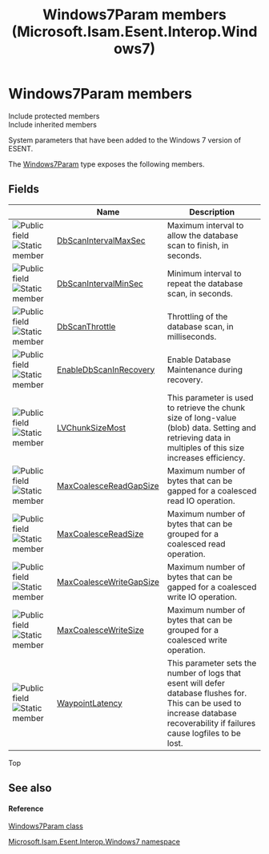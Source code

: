 ﻿---
title: Windows7Param members (Microsoft.Isam.Esent.Interop.Windows7)
TOCTitle: Windows7Param members
ms:assetid: AllMembers.T:Microsoft.Isam.Esent.Interop.Windows7.Windows7Param
ms:mtpsurl: https://msdn.microsoft.com/library/microsoft.isam.esent.interop.windows7.windows7param_members(v=EXCHG.10)
ms:contentKeyID: 55104286
ms.date: 07/30/2014
ms.topic: article
---

# Windows7Param members

Include protected members  
Include inherited members  

System parameters that have been added to the Windows 7 version of ESENT.

The [Windows7Param](./windows7param-class.md) type exposes the following members.

## Fields

<table>
<thead>
<tr class="header">
<th> </th>
<th>Name</th>
<th>Description</th>
</tr>
</thead>
<tbody>
<tr class="odd">
<td><img src="../images/hh596466.pubfield(exchg.10).gif" title="Public field" alt="Public field" /><img src="../images/dn292146.static(exchg.10).gif" title="Static member" alt="Static member" /></td>
<td><a href="dn335314(v=exchg.10).md">DbScanIntervalMaxSec</a></td>
<td>Maximum interval to allow the database scan to finish, in seconds.</td>
</tr>
<tr class="even">
<td><img src="../images/hh596466.pubfield(exchg.10).gif" title="Public field" alt="Public field" /><img src="../images/dn292146.static(exchg.10).gif" title="Static member" alt="Static member" /></td>
<td><a href="dn335431(v=exchg.10).md">DbScanIntervalMinSec</a></td>
<td>Minimum interval to repeat the database scan, in seconds.</td>
</tr>
<tr class="odd">
<td><img src="../images/hh596466.pubfield(exchg.10).gif" title="Public field" alt="Public field" /><img src="../images/dn292146.static(exchg.10).gif" title="Static member" alt="Static member" /></td>
<td><a href="dn335316(v=exchg.10).md">DbScanThrottle</a></td>
<td>Throttling of the database scan, in milliseconds.</td>
</tr>
<tr class="even">
<td><img src="../images/hh596466.pubfield(exchg.10).gif" title="Public field" alt="Public field" /><img src="../images/dn292146.static(exchg.10).gif" title="Static member" alt="Static member" /></td>
<td><a href="dn335434(v=exchg.10).md">EnableDbScanInRecovery</a></td>
<td>Enable Database Maintenance during recovery.</td>
</tr>
<tr class="odd">
<td><img src="../images/hh596466.pubfield(exchg.10).gif" title="Public field" alt="Public field" /><img src="../images/dn292146.static(exchg.10).gif" title="Static member" alt="Static member" /></td>
<td><a href="dn335318(v=exchg.10).md">LVChunkSizeMost</a></td>
<td>This parameter is used to retrieve the chunk size of long-value (blob) data. Setting and retrieving data in multiples of this size increases efficiency.</td>
</tr>
<tr class="even">
<td><img src="../images/hh596466.pubfield(exchg.10).gif" title="Public field" alt="Public field" /><img src="../images/dn292146.static(exchg.10).gif" title="Static member" alt="Static member" /></td>
<td><a href="dn335433(v=exchg.10).md">MaxCoalesceReadGapSize</a></td>
<td>Maximum number of bytes that can be gapped for a coalesced read IO operation.</td>
</tr>
<tr class="odd">
<td><img src="../images/hh596466.pubfield(exchg.10).gif" title="Public field" alt="Public field" /><img src="../images/dn292146.static(exchg.10).gif" title="Static member" alt="Static member" /></td>
<td><a href="dn335435(v=exchg.10).md">MaxCoalesceReadSize</a></td>
<td>Maximum number of bytes that can be grouped for a coalesced read operation.</td>
</tr>
<tr class="even">
<td><img src="../images/hh596466.pubfield(exchg.10).gif" title="Public field" alt="Public field" /><img src="../images/dn292146.static(exchg.10).gif" title="Static member" alt="Static member" /></td>
<td><a href="dn335322(v=exchg.10).md">MaxCoalesceWriteGapSize</a></td>
<td>Maximum number of bytes that can be gapped for a coalesced write IO operation.</td>
</tr>
<tr class="odd">
<td><img src="../images/hh596466.pubfield(exchg.10).gif" title="Public field" alt="Public field" /><img src="../images/dn292146.static(exchg.10).gif" title="Static member" alt="Static member" /></td>
<td><a href="dn335437(v=exchg.10).md">MaxCoalesceWriteSize</a></td>
<td>Maximum number of bytes that can be grouped for a coalesced write operation.</td>
</tr>
<tr class="even">
<td><img src="../images/hh596466.pubfield(exchg.10).gif" title="Public field" alt="Public field" /><img src="../images/dn292146.static(exchg.10).gif" title="Static member" alt="Static member" /></td>
<td><a href="dn335438(v=exchg.10).md">WaypointLatency</a></td>
<td>This parameter sets the number of logs that esent will defer database flushes for. This can be used to increase database recoverability if failures cause logfiles to be lost.</td>
</tr>
</tbody>
</table>


Top

## See also

#### Reference

[Windows7Param class](./windows7param-class.md)

[Microsoft.Isam.Esent.Interop.Windows7 namespace](./microsoft.isam.esent.interop.windows7-namespace.md)